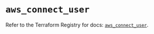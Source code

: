 # `aws_connect_user`

Refer to the Terraform Registry for docs: [`aws_connect_user`](https://registry.terraform.io/providers/hashicorp/aws/5.88.0/docs/resources/connect_user).
